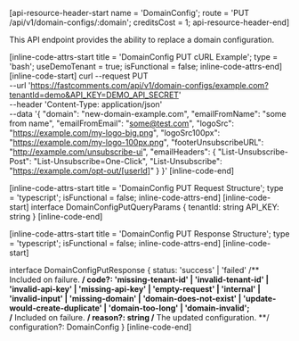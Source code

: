 [api-resource-header-start name = 'DomainConfig'; route = 'PUT /api/v1/domain-configs/:domain'; creditsCost = 1; api-resource-header-end]

This API endpoint provides the ability to replace a domain configuration.

[inline-code-attrs-start title = 'DomainConfig PUT cURL Example'; type = 'bash'; useDemoTenant = true; isFunctional = false; inline-code-attrs-end]
[inline-code-start]
curl --request PUT \
  --url 'https://fastcomments.com/api/v1/domain-configs/example.com?tenantId=demo&API_KEY=DEMO_API_SECRET' \
  --header 'Content-Type: application/json' \
  --data '{
	"domain": "new-domain-example.com",
	"emailFromName": "some from name",
	"emailFromEmail": "some@test.com",
	"logoSrc": "https://example.com/my-logo-big.png",
	"logoSrc100px": "https://example.com/my-logo-100px.png",
	"footerUnsubscribeURL": "http://example.com/unsubscribe-ui",
	"emailHeaders": {
		"List-Unsubscribe-Post": "List-Unsubscribe=One-Click",
		"List-Unsubscribe": "<https://example.com/opt-out/[userId]>"
	}
}'
[inline-code-end]

[inline-code-attrs-start title = 'DomainConfig PUT Request Structure'; type = 'typescript'; isFunctional = false; inline-code-attrs-end]
[inline-code-start]
interface DomainConfigPutQueryParams {
    tenantId: string
    API_KEY: string
}
[inline-code-end]

[inline-code-attrs-start title = 'DomainConfig PUT Response Structure'; type = 'typescript'; isFunctional = false; inline-code-attrs-end]
[inline-code-start]

interface DomainConfigPutResponse {
    status: 'success' | 'failed'
    /** Included on failure. **/
    code?: 'missing-tenant-id' | 'invalid-tenant-id' | 'invalid-api-key' | 'missing-api-key' | 'empty-request' | 'internal' | 'invalid-input' | 'missing-domain' | 'domain-does-not-exist' | 'update-would-create-duplicate' | 'domain-too-long' | 'domain-invalid';  
    /** Included on failure. **/
    reason?: string
    /** The updated configuration. **/
    configuration?: DomainConfig
}
[inline-code-end]
